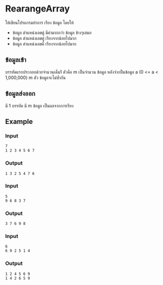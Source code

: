 # RearangeArray
ให้เขียนโปรแกรมทำการ เรียง ข้อมูล โดยให้ 
- ข้อมูล ตำแหน่งเลขตู่ มีค่ามากกว่า ข้อมูล ข้างๆเสมอ
- ข้อมูล ตำแหน่งเลขตู่ เรียงจากน้อยไปมาก
- ข้อมูล ตำแหน่งเลขคี่ เรียงจากน้อยไปมาก

## ข้อมูลเข้า
บรรทัดแรกประกอบด้วยจำนวนเต็ม1 ตัวคือ m เป็นจำนวน ข้อมูล
หลังจำกป็นข้อมูล a  (0 <= a < 1,000,000)  m ตัว
ข้อมูลจะไม่ซ้ำกัน

## ข้อมูลส่งออก
มี 1 บรรทัด มี m ข้อมูล เป็นผลจากการเรียง
## Example
### Input
~~~
ึ7
1 2 3 4 5 6 7
~~~
### Output
~~~
1 3 2 5 4 7 6
~~~

### Input
~~~
5
9 6 8 3 7
~~~
### Output
~~~
3 7 6 9 8
~~~

### Input
~~~
6
6 9 2 5 1 4
~~~
### Output
~~~
1 2 4 5 6 9
1 4 2 6 5 9
~~~

